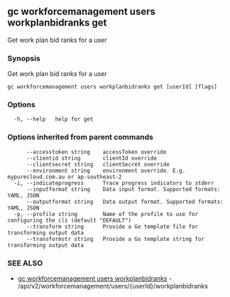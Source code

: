 ## gc workforcemanagement users workplanbidranks get

Get work plan bid ranks for a user

### Synopsis

Get work plan bid ranks for a user

```
gc workforcemanagement users workplanbidranks get [userId] [flags]
```

### Options

```
  -h, --help   help for get
```

### Options inherited from parent commands

```
      --accesstoken string    accessToken override
      --clientid string       clientId override
      --clientsecret string   clientSecret override
      --environment string    environment override. E.g. mypurecloud.com.au or ap-southeast-2
  -i, --indicateprogress      Trace progress indicators to stderr
      --inputformat string    Data input format. Supported formats: YAML, JSON
      --outputformat string   Data output format. Supported formats: YAML, JSON
  -p, --profile string        Name of the profile to use for configuring the cli (default "DEFAULT")
      --transform string      Provide a Go template file for transforming output data
      --transformstr string   Provide a Go template string for transforming output data
```

### SEE ALSO

* [gc workforcemanagement users workplanbidranks](gc_workforcemanagement_users_workplanbidranks.html)	 - /api/v2/workforcemanagement/users/{userId}/workplanbidranks


